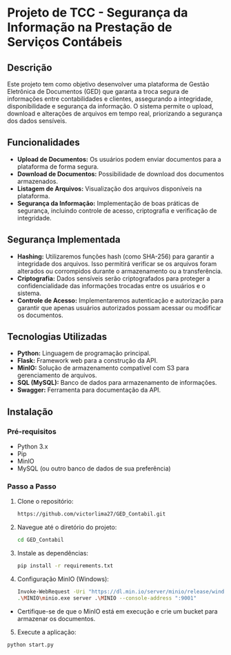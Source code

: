 # Projeto de TCC - Segurança da Informação na Prestação de Serviços Contábeis

## Descrição

Este projeto tem como objetivo desenvolver uma plataforma de Gestão Eletrônica de Documentos (GED) que garanta a troca segura de informações entre contabilidades e clientes, assegurando a integridade, disponibilidade e segurança da informação. O sistema permite o upload, download e alterações de arquivos em tempo real, priorizando a segurança dos dados sensíveis.

## Funcionalidades

- **Upload de Documentos:** Os usuários podem enviar documentos para a plataforma de forma segura.
- **Download de Documentos:** Possibilidade de download dos documentos armazenados.
- **Listagem de Arquivos:** Visualização dos arquivos disponíveis na plataforma.
- **Segurança da Informação:** Implementação de boas práticas de segurança, incluindo controle de acesso, criptografia e verificação de integridade.

## Segurança Implementada

- **Hashing:** Utilizaremos funções hash (como SHA-256) para garantir a integridade dos arquivos. Isso permitirá verificar se os arquivos foram alterados ou corrompidos durante o armazenamento ou a transferência.
- **Criptografia:** Dados sensíveis serão criptografados para proteger a confidencialidade das informações trocadas entre os usuários e o sistema.
- **Controle de Acesso:** Implementaremos autenticação e autorização para garantir que apenas usuários autorizados possam acessar ou modificar os documentos.

## Tecnologias Utilizadas

- **Python:** Linguagem de programação principal.
- **Flask:** Framework web para a construção da API.
- **MinIO:** Solução de armazenamento compatível com S3 para gerenciamento de arquivos.
- **SQL (MySQL):** Banco de dados para armazenamento de informações.
- **Swagger:** Ferramenta para documentação da API.

## Instalação

### Pré-requisitos

- Python 3.x
- Pip
- MinIO
- MySQL (ou outro banco de dados de sua preferência)

### Passo a Passo

1. Clone o repositório:
   ```bash
   https://github.com/victorlima27/GED_Contabil.git

2. Navegue até o diretório do projeto:
   ```bash
   cd GED_Contabil

3. Instale as dependências:
   ```bash
   pip install -r requirements.txt

4. Configuração MinIO (Windows):
   ```bash
   Invoke-WebRequest -Uri "https://dl.min.io/server/minio/release/windows-amd64/minio.exe" -OutFile .\MINIO\minio.exe
   .\MINIO\minio.exe server .\MINIO --console-address ":9001"
- Certifique-se de que o MinIO está em execução e crie um bucket para armazenar os documentos.
5. Execute a aplicação:
  ```bash
  python start.py
